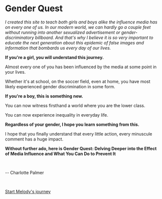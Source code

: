 
# Gender Quest

*I created this site to teach both girls and boys alike the influence media has on every one of us.
In our modern world, we can hardly go a couple feet without running into another sexualized
advertisement or gender-discriminatory billboard. And that's why I believe it is so very important
to educate the next generation about this epidemic of false images and information that bombards
us every day of our lives.*

**If you're a girl, you will understand this journey.**

Almost every one of you has been influenced by the media at some point in your lives.

Whether it's at school, on the soccer field, even at home, you have most likely experienced gender
discrimination in some form.

**If you're a boy, this is something new.**

You can now witness firsthand a world where you are the lower class.

You can now experience inequality in everyday life.

**Regardless of your gender, I hope you learn something from this.**

I hope that you finally understand that every little action, every minuscule comment has a huge
impact.

**Without further ado, here is Gender Quest: Delving Deeper into the Effect of
Media Influence and What You Can Do to Prevent It**

<br>

-- Charlotte Palmer

<br>

[Start Melody's journey](/node/barbie)